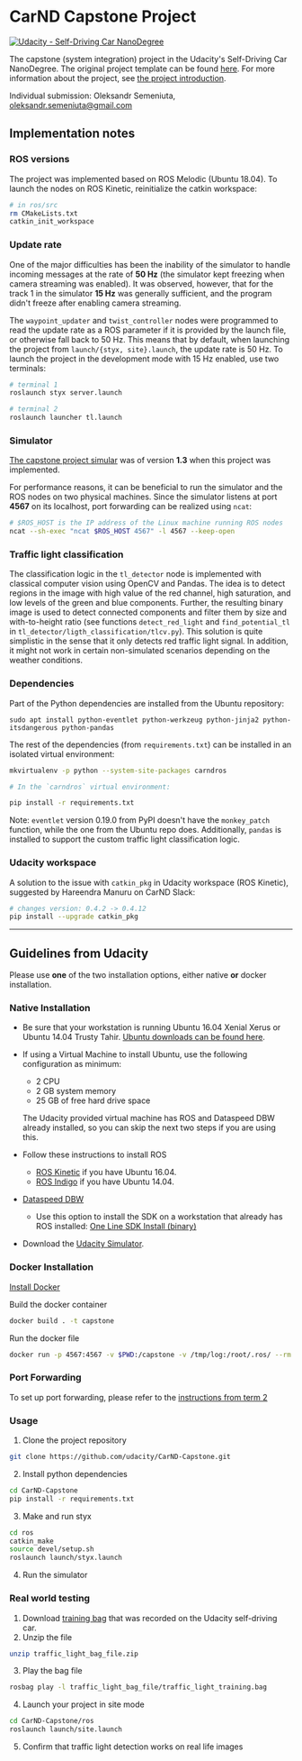 # CarND Capstone Project

[![Udacity - Self-Driving Car NanoDegree](https://s3.amazonaws.com/udacity-sdc/github/shield-carnd.svg)](http://www.udacity.com/drive)

The capstone (system integration) project in the Udacity's Self-Driving Car NanoDegree. The original project template can be found [here](https://github.com/udacity/CarND-Capstone). For more information about the project, see [the project introduction](https://classroom.udacity.com/nanodegrees/nd013/parts/6047fe34-d93c-4f50-8336-b70ef10cb4b2/modules/e1a23b06-329a-4684-a717-ad476f0d8dff/lessons/462c933d-9f24-42d3-8bdc-a08a5fc866e4/concepts/5ab4b122-83e6-436d-850f-9f4d26627fd9).

Individual submission: Oleksandr Semeniuta, oleksandr.semeniuta@gmail.com

## Implementation notes 

### ROS versions

The project was implemented based on ROS Melodic (Ubuntu 18.04). To launch the nodes on ROS Kinetic, reinitialize the catkin workspace:

```bash
# in ros/src
rm CMakeLists.txt
catkin_init_workspace
```

### Update rate

One of the major difficulties has been the inability of the simulator to handle incoming messages at the rate of **50 Hz** (the simulator kept freezing when camera streaming was enabled). It was observed, however, that for the track 1 in the simulator **15 Hz** was generally sufficient, and the program didn't freeze after enabling camera streaming. 

The `waypoint_updater` and `twist_controller` nodes were programmed to read the update rate as a ROS parameter if it is provided by the launch file, or otherwise fall back to 50 Hz. This means that by default, when launching the project from `launch/{styx, site}.launch`, the update rate is 50 Hz. To launch the project in the development mode with 15 Hz enabled, use two terminals: 

```bash
# terminal 1
roslaunch styx server.launch
```

```bash
# terminal 2
roslaunch launcher tl.launch
```

### Simulator

[The capstone project simular](https://github.com/udacity/CarND-Capstone/releases) was of version **1.3** when this project was implemented. 

For performance reasons, it can be beneficial to run the simulator and the ROS nodes on two physical machines. Since the simulator listens at port **4567** on its localhost, port forwarding can be realized using `ncat`:

```bash
# $ROS_HOST is the IP address of the Linux machine running ROS nodes
ncat --sh-exec "ncat $ROS_HOST 4567" -l 4567 --keep-open
```

### Traffic light classification

The classification logic in the `tl_detector` node is implemented with classical computer vision using OpenCV and Pandas. The idea is to detect regions in the image with high value of the red channel, high saturation, and low levels of the green and blue components. Further, the resulting binary image is used to detect connected components and filter them by size and with-to-height ratio (see functions `detect_red_light` and `find_potential_tl` in `tl_detector/ligth_classification/tlcv.py`). This solution is quite simplistic in the sense that it only detects red traffic light signal. In addition, it might not work in certain non-simulated scenarios depending on the weather conditions. 

### Dependencies

Part of the Python dependencies are installed from the Ubuntu repository:

```
sudo apt install python-eventlet python-werkzeug python-jinja2 python-itsdangerous python-pandas
```

The rest of the dependencies (from `requirements.txt`) can be installed in an isolated virtual environment:

```bash
mkvirtualenv -p python --system-site-packages carndros

# In the `carndros` virtual environment:

pip install -r requirements.txt
```

Note: `eventlet` version 0.19.0 from PyPI doesn't have the `monkey_patch` function, while the one from the Ubuntu repo does. Additionally, `pandas` is installed to support the custom traffic light classification logic. 

### Udacity workspace

A solution to the issue with `catkin_pkg` in Udacity workspace (ROS Kinetic), suggested by Hareendra Manuru on CarND Slack:

```bash
# changes version: 0.4.2 -> 0.4.12
pip install --upgrade catkin_pkg 
```
---

## Guidelines from Udacity

Please use **one** of the two installation options, either native **or** docker installation.

### Native Installation

* Be sure that your workstation is running Ubuntu 16.04 Xenial Xerus or Ubuntu 14.04 Trusty Tahir. [Ubuntu downloads can be found here](https://www.ubuntu.com/download/desktop).
* If using a Virtual Machine to install Ubuntu, use the following configuration as minimum:
  * 2 CPU
  * 2 GB system memory
  * 25 GB of free hard drive space

  The Udacity provided virtual machine has ROS and Dataspeed DBW already installed, so you can skip the next two steps if you are using this.

* Follow these instructions to install ROS
  * [ROS Kinetic](http://wiki.ros.org/kinetic/Installation/Ubuntu) if you have Ubuntu 16.04.
  * [ROS Indigo](http://wiki.ros.org/indigo/Installation/Ubuntu) if you have Ubuntu 14.04.
* [Dataspeed DBW](https://bitbucket.org/DataspeedInc/dbw_mkz_ros)
  * Use this option to install the SDK on a workstation that already has ROS installed: [One Line SDK Install (binary)](https://bitbucket.org/DataspeedInc/dbw_mkz_ros/src/81e63fcc335d7b64139d7482017d6a97b405e250/ROS_SETUP.md?fileviewer=file-view-default)
* Download the [Udacity Simulator](https://github.com/udacity/CarND-Capstone/releases).

### Docker Installation
[Install Docker](https://docs.docker.com/engine/installation/)

Build the docker container
```bash
docker build . -t capstone
```

Run the docker file
```bash
docker run -p 4567:4567 -v $PWD:/capstone -v /tmp/log:/root/.ros/ --rm -it capstone
```

### Port Forwarding
To set up port forwarding, please refer to the [instructions from term 2](https://classroom.udacity.com/nanodegrees/nd013/parts/40f38239-66b6-46ec-ae68-03afd8a601c8/modules/0949fca6-b379-42af-a919-ee50aa304e6a/lessons/f758c44c-5e40-4e01-93b5-1a82aa4e044f/concepts/16cf4a78-4fc7-49e1-8621-3450ca938b77)

### Usage

1. Clone the project repository
```bash
git clone https://github.com/udacity/CarND-Capstone.git
```

2. Install python dependencies
```bash
cd CarND-Capstone
pip install -r requirements.txt
```
3. Make and run styx
```bash
cd ros
catkin_make
source devel/setup.sh
roslaunch launch/styx.launch
```
4. Run the simulator

### Real world testing
1. Download [training bag](https://s3-us-west-1.amazonaws.com/udacity-selfdrivingcar/traffic_light_bag_file.zip) that was recorded on the Udacity self-driving car.
2. Unzip the file
```bash
unzip traffic_light_bag_file.zip
```
3. Play the bag file
```bash
rosbag play -l traffic_light_bag_file/traffic_light_training.bag
```
4. Launch your project in site mode
```bash
cd CarND-Capstone/ros
roslaunch launch/site.launch
```
5. Confirm that traffic light detection works on real life images
